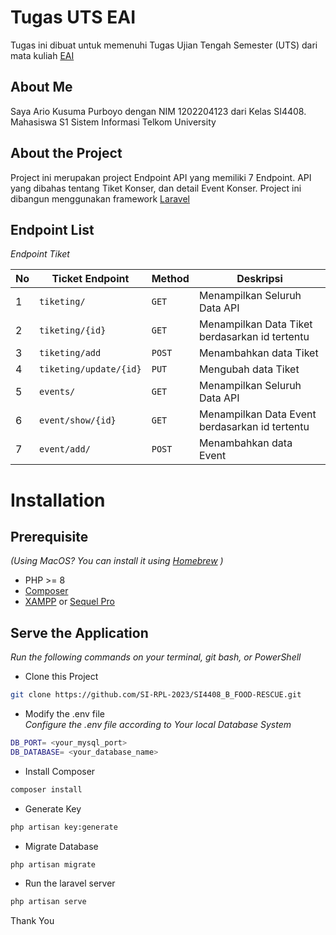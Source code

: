 

# Tugas UTS EAI

Tugas ini dibuat untuk memenuhi Tugas Ujian Tengah Semester (UTS) dari mata kuliah [EAI](https://lms.telkomuniversity.ac.id/course/view.php?id=32905)


## About Me
Saya Ario Kusuma Purboyo  dengan NIM 1202204123 dari Kelas SI4408. Mahasiswa S1 Sistem Informasi Telkom University

## About the Project
Project ini merupakan project Endpoint API yang memiliki 7 Endpoint. API yang dibahas tentang Tiket Konser, dan detail Event Konser. Project ini dibangun menggunakan framework [Laravel](https://laravel.com)

## Endpoint List

*Endpoint Tiket*

| No  | Ticket Endpoint            | Method | Deskripsi                                         |
| --- | -------------------------- | ------ | ------------------------------------------------- |
| 1   | `tiketing/`                | `GET`  | Menampilkan Seluruh Data API                      |
| 2   | `tiketing/{id}`            | `GET`  | Menampilkan Data Tiket berdasarkan id tertentu    |
| 3   | `tiketing/add`             | `POST` | Menambahkan data Tiket                            |
| 4   | `tiketing/update/{id}`     | `PUT`  | Mengubah data Tiket                               |
| 5   | `events/`                  | `GET`  | Menampilkan Seluruh Data API                      |
| 6   | `event/show/{id}`          | `GET`  | Menampilkan Data Event berdasarkan id tertentu    |
| 7   | `event/add/`               | `POST` | Menambahkan data Event                            |



# Installation
## Prerequisite
*(Using MacOS? You can install it using [Homebrew](https://brew.sh/) )*
- PHP >= 8
- [Composer](https://getcomposer.org/) 
- [XAMPP](https://www.apachefriends.org/download.html) or [Sequel Pro](http://sequelpro.com/)


## Serve the Application
*Run the following commands on your terminal, git bash, or PowerShell*

- Clone this Project
```bash
git clone https://github.com/SI-RPL-2023/SI4408_B_FOOD-RESCUE.git
```

- Modify the .env file <br>
*Configure the .env file according to Your local Database System*
```bash
DB_PORT= <your_mysql_port>
DB_DATABASE= <your_database_name>
```

- Install Composer
```bash
composer install
```

- Generate Key
```bash
php artisan key:generate
```

- Migrate Database
```bash
php artisan migrate
```

- Run the laravel server
```bash
php artisan serve
```


Thank You

